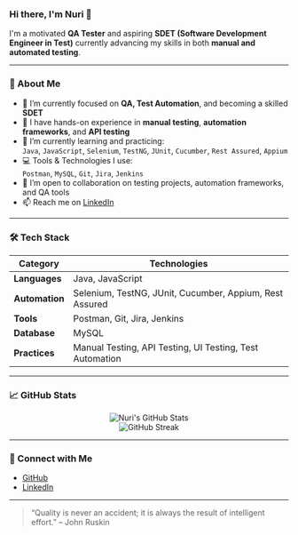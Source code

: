 ### Hi there, I'm Nuri 👋

I'm a motivated **QA Tester** and aspiring **SDET (Software Development Engineer in Test)** currently advancing my skills in both **manual and automated testing**.

---

### 🚀 About Me

- 🎯 I’m currently focused on **QA, Test Automation**, and becoming a skilled **SDET**  
- 🧪 I have hands-on experience in **manual testing**, **automation frameworks**, and **API testing**
- 🌱 I’m currently learning and practicing:  
  `Java`, `JavaScript`, `Selenium`, `TestNG`, `JUnit`, `Cucumber`, `Rest Assured`, `Appium`
- 💻 Tools & Technologies I use:  
  `Postman`, `MySQL`, `Git`, `Jira`, `Jenkins`
- 🤝 I’m open to collaboration on testing projects, automation frameworks, and QA tools
- 📫 Reach me on [LinkedIn](https://www.linkedin.com/in/nroztrk/)

---

### 🛠️ Tech Stack

| Category         | Technologies                                                                 |
|------------------|------------------------------------------------------------------------------|
| **Languages**    | Java, JavaScript                                                             |
| **Automation**   | Selenium, TestNG, JUnit, Cucumber, Appium, Rest Assured                      |
| **Tools**        | Postman, Git, Jira, Jenkins                                                  |
| **Database**     | MySQL                                                                        |
| **Practices**    | Manual Testing, API Testing, UI Testing, Test Automation                     |

---

### 📈 GitHub Stats

<p align="center">
  <img src="https://github-readme-stats.vercel.app/api?username=NuriOzturk&show_icons=true&theme=dracula" alt="Nuri's GitHub Stats" />
  <br/>
  <img src="https://github-readme-streak-stats.herokuapp.com/?user=NuriOzturk&theme=dracula" alt="GitHub Streak" />
</p>

---

### 🔗 Connect with Me

- [GitHub](https://github.com/NuriOzturk)
- [LinkedIn](https://www.linkedin.com/in/nroztrk/)

---

> “Quality is never an accident; it is always the result of intelligent effort.” – John Ruskin
